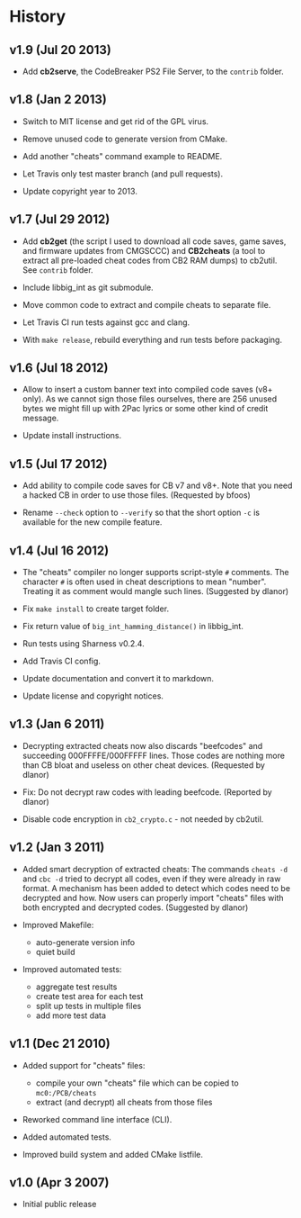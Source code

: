 History
=======


v1.9 (Jul 20 2013)
-----------------

* Add **cb2serve**, the CodeBreaker PS2 File Server, to the `contrib` folder.


v1.8 (Jan 2 2013)
-----------------

* Switch to MIT license and get rid of the GPL virus.

* Remove unused code to generate version from CMake.

* Add another "cheats" command example to README.

* Let Travis only test master branch (and pull requests).

* Update copyright year to 2013.


v1.7 (Jul 29 2012)
------------------

* Add **cb2get** (the script I used to download all code saves, game saves, and
  firmware updates from CMGSCCC) and **CB2cheats** (a tool to extract all
  pre-loaded cheat codes from CB2 RAM dumps) to cb2util. See `contrib` folder.

* Include libbig_int as git submodule.

* Move common code to extract and compile cheats to separate file.

* Let Travis CI run tests against gcc and clang.

* With `make release`, rebuild everything and run tests before packaging.


v1.6 (Jul 18 2012)
------------------

* Allow to insert a custom banner text into compiled code saves (v8+ only).
  As we cannot sign those files ourselves, there are 256 unused bytes we might
  fill up with 2Pac lyrics or some other kind of credit message.

* Update install instructions.


v1.5 (Jul 17 2012)
------------------

* Add ability to compile code saves for CB v7 and v8+. Note that you need a
  hacked CB in order to use those files. (Requested by bfoos)

* Rename `--check` option to `--verify` so that the short option `-c` is
  available for the new compile feature.


v1.4 (Jul 16 2012)
------------------

* The "cheats" compiler no longer supports script-style `#` comments. The
  character `#` is often used in cheat descriptions to mean "number".
  Treating it as comment would mangle such lines. (Suggested by dlanor)

* Fix `make install` to create target folder.

* Fix return value of `big_int_hamming_distance()` in libbig_int.

* Run tests using Sharness v0.2.4.

* Add Travis CI config.

* Update documentation and convert it to markdown.

* Update license and copyright notices.


v1.3 (Jan 6 2011)
-----------------

* Decrypting extracted cheats now also discards "beefcodes" and succeeding
  000FFFFE/000FFFFF lines. Those codes are nothing more than CB bloat and
  useless on other cheat devices. (Requested by dlanor)

* Fix: Do not decrypt raw codes with leading beefcode. (Reported by dlanor)

* Disable code encryption in `cb2_crypto.c` - not needed by cb2util.


v1.2 (Jan 3 2011)
-----------------

* Added smart decryption of extracted cheats:
  The commands `cheats -d` and `cbc -d` tried to decrypt all codes, even if
  they were already in raw format. A mechanism has been added to detect which
  codes need to be decrypted and how. Now users can properly import "cheats"
  files with both encrypted and decrypted codes. (Suggested by dlanor)

* Improved Makefile:
  - auto-generate version info
  - quiet build

* Improved automated tests:
  - aggregate test results
  - create test area for each test
  - split up tests in multiple files
  - add more test data


v1.1 (Dec 21 2010)
------------------

* Added support for "cheats" files:
  - compile your own "cheats" file which can be copied to `mc0:/PCB/cheats`
  - extract (and decrypt) all cheats from those files

* Reworked command line interface (CLI).

* Added automated tests.

* Improved build system and added CMake listfile.


v1.0 (Apr 3 2007)
-----------------

* Initial public release
